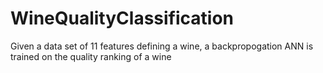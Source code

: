 # WineQualityClassification
Given a data set of 11 features defining a wine, a backpropogation ANN is trained on the quality ranking of a wine
